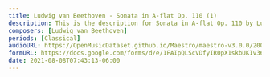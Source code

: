 ```yaml
---
title: Ludwig van Beethoven - Sonata in A-flat Op. 110 (1)
description: This is the description for Sonata in A-flat Op. 110 by Ludwig van Beethoven
composers: [Ludwig van Beethoven]
periods: [Classical]
audioURL: https://OpenMusicDataset.github.io/Maestro/maestro-v3.0.0/2004/MIDI-Unprocessed_XP_01_R1_2004_01-02_ORIG_MID--AUDIO_01_R1_2004_02_Track02_wav.midi
formURL: https://docs.google.com/forms/d/e/1FAIpQLScVDfyIR0pX1skbUKIv36bX6Qod7BNmpmuo33GZGWP6v6b9TQ/viewform
date: 2021-08-08T07:43:13-06:00
---
```


